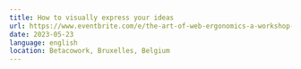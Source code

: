 ```yaml
---
title: How to visually express your ideas
url: https://www.eventbrite.com/e/the-art-of-web-ergonomics-a-workshop-on-improving-user-experience-tickets-626926733737
date: 2023-05-23
language: english
location: Betacowork, Bruxelles, Belgium
---
```

